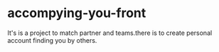 # accompying-you-front
It's is a project to match partner and teams.there is to create personal account finding you by others.
